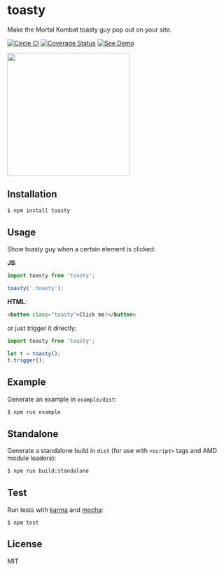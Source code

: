 # toasty

Make the Mortal Kombat toasty guy pop out on your site.

[![Circle CI](https://circleci.com/gh/zakangelle/toasty/tree/master.svg?style=shield)](https://circleci.com/gh/zakangelle/toasty/tree/master) [![Coverage Status](https://img.shields.io/coveralls/zakangelle/toasty.svg)](https://coveralls.io/github/zakangelle/toasty?branch=master) [![See Demo](https://img.shields.io/badge/see-demo-8c568b.svg)](https://dl.dropboxusercontent.com/u/21334841/demos/toasty/index.html)

<a href="https://dl.dropboxusercontent.com/u/21334841/demos/toasty/index.html">
  <img src='https://www.dropbox.com/s/31i0wpsurd9jrir/toasty.png?raw=1' width='280px' />
</a>

## Installation

```sh
$ npm install toasty
```

## Usage

Show toasty guy when a certain element is clicked:

**JS**:

```js
import toasty from 'toasty';

toasty('.toasty');
```

**HTML**:

```html
<button class="toasty">Click me!</button>
```

or just trigger it directly:

```js
import toasty from 'toasty';

let t = toasty();
t.trigger();
```

## Example

Generate an example in `example/dist`:

```sh
$ npm run example
```

## Standalone

Generate a standalone build in `dist` (for use with `<script>` tags and AMD module loaders):

```sh
$ npm run build:standalone
```

## Test

Run tests with [karma](https://karma-runner.github.io) and [mocha](https://mochajs.org/):

```
$ npm test
```

## License

MIT
